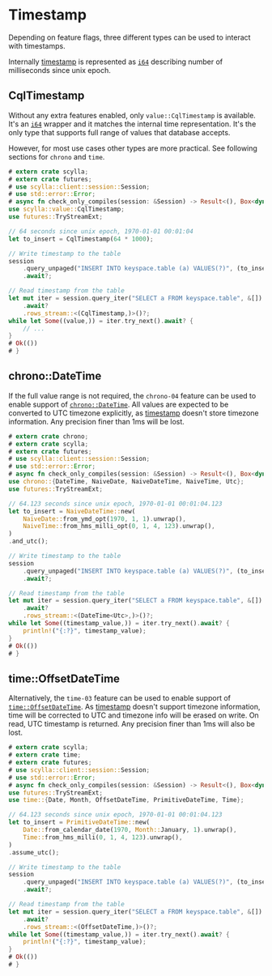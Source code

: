 # Timestamp

Depending on feature flags, three different types can be used to interact with timestamps.

Internally [timestamp](https://docs.scylladb.com/stable/cql/types.html#timestamps) is represented as
[`i64`](https://doc.rust-lang.org/std/primitive.i64.html) describing number of milliseconds since unix epoch.

## CqlTimestamp

Without any extra features enabled, only `value::CqlTimestamp` is available. It's an
[`i64`](https://doc.rust-lang.org/std/primitive.i64.html) wrapper and it matches the internal time representation. It's
the only type that supports full range of values that database accepts.

However, for most use cases other types are more practical. See following sections for `chrono` and `time`.

```rust
# extern crate scylla;
# extern crate futures;
# use scylla::client::session::Session;
# use std::error::Error;
# async fn check_only_compiles(session: &Session) -> Result<(), Box<dyn Error>> {
use scylla::value::CqlTimestamp;
use futures::TryStreamExt;

// 64 seconds since unix epoch, 1970-01-01 00:01:04
let to_insert = CqlTimestamp(64 * 1000);

// Write timestamp to the table
session
    .query_unpaged("INSERT INTO keyspace.table (a) VALUES(?)", (to_insert,))
    .await?;

// Read timestamp from the table
let mut iter = session.query_iter("SELECT a FROM keyspace.table", &[])
    .await?
    .rows_stream::<(CqlTimestamp,)>()?;
while let Some((value,)) = iter.try_next().await? {
    // ...
}
# Ok(())
# }
```

## chrono::DateTime

If the full value range is not required, the `chrono-04` feature can be used to enable support of
[`chrono::DateTime`](https://docs.rs/chrono/0.4/chrono/struct.DateTime.html). All values are expected to be converted
to UTC timezone explicitly, as [timestamp](https://docs.scylladb.com/stable/cql/types.html#timestamps) doesn't store
timezone information. Any precision finer than 1ms will be lost.

```rust
# extern crate chrono;
# extern crate scylla;
# extern crate futures;
# use scylla::client::session::Session;
# use std::error::Error;
# async fn check_only_compiles(session: &Session) -> Result<(), Box<dyn Error>> {
use chrono::{DateTime, NaiveDate, NaiveDateTime, NaiveTime, Utc};
use futures::TryStreamExt;

// 64.123 seconds since unix epoch, 1970-01-01 00:01:04.123
let to_insert = NaiveDateTime::new(
    NaiveDate::from_ymd_opt(1970, 1, 1).unwrap(),
    NaiveTime::from_hms_milli_opt(0, 1, 4, 123).unwrap(),
)
.and_utc();

// Write timestamp to the table
session
    .query_unpaged("INSERT INTO keyspace.table (a) VALUES(?)", (to_insert,))
    .await?;

// Read timestamp from the table
let mut iter = session.query_iter("SELECT a FROM keyspace.table", &[])
    .await?
    .rows_stream::<(DateTime<Utc>,)>()?;
while let Some((timestamp_value,)) = iter.try_next().await? {
    println!("{:?}", timestamp_value);
}
# Ok(())
# }
```

## time::OffsetDateTime

Alternatively, the `time-03` feature can be used to enable support of
[`time::OffsetDateTime`](https://docs.rs/time/0.3/time/struct.OffsetDateTime.html). As
[timestamp](https://docs.scylladb.com/stable/cql/types.html#timestamps) doesn't support timezone information, time will
be corrected to UTC and timezone info will be erased on write. On read, UTC timestamp is returned. Any precision finer
than 1ms will also be lost.

```rust
# extern crate scylla;
# extern crate time;
# extern crate futures;
# use scylla::client::session::Session;
# use std::error::Error;
# async fn check_only_compiles(session: &Session) -> Result<(), Box<dyn Error>> {
use futures::TryStreamExt;
use time::{Date, Month, OffsetDateTime, PrimitiveDateTime, Time};

// 64.123 seconds since unix epoch, 1970-01-01 00:01:04.123
let to_insert = PrimitiveDateTime::new(
    Date::from_calendar_date(1970, Month::January, 1).unwrap(),
    Time::from_hms_milli(0, 1, 4, 123).unwrap(),
)
.assume_utc();

// Write timestamp to the table
session
    .query_unpaged("INSERT INTO keyspace.table (a) VALUES(?)", (to_insert,))
    .await?;

// Read timestamp from the table
let mut iter = session.query_iter("SELECT a FROM keyspace.table", &[])
    .await?
    .rows_stream::<(OffsetDateTime,)>()?;
while let Some((timestamp_value,)) = iter.try_next().await? {
    println!("{:?}", timestamp_value);
}
# Ok(())
# }
```
